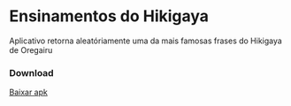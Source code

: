 # Ensinamentos do Hikigaya

Aplicativo retorna aleatóriamente uma da mais famosas frases do Hikigaya de Oregairu

### Download
[Baixar apk](https://github.com/eduardocodigo0/Frases-do-Hikki/raw/master/Ensinamentos-do-Hikigaya.apk)
